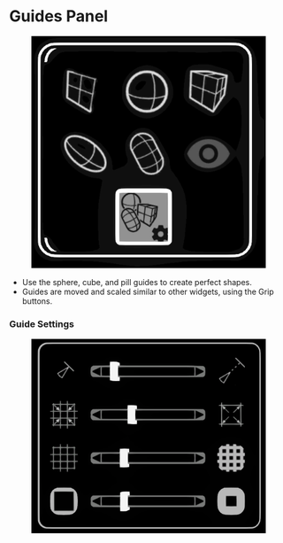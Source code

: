 # Guides Panel

<figure><img src="../../../.gitbook/assets/image (22).png" alt=""><figcaption></figcaption></figure>

* Use the sphere, cube, and pill guides to create perfect shapes.
* Guides are moved and scaled similar to other widgets, using the Grip buttons.

### Guide Settings

<figure><img src="../../../.gitbook/assets/image (70).png" alt=""><figcaption></figcaption></figure>
